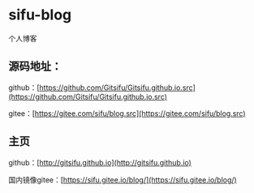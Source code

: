 # sifu-blog 

个人博客

## 源码地址：

github：[https://github.com/Gitsifu/Gitsifu.github.io.src](https://github.com/Gitsifu/Gitsifu.github.io.src)

gitee：[https://gitee.com/sifu/blog.src](https://gitee.com/sifu/blog.src)

## 主页

github：[http://gitsifu.github.io](http://gitsifu.github.io)

国内镜像gitee：[https://sifu.gitee.io/blog/](https://sifu.gitee.io/blog/)
